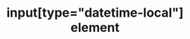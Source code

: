 ---
{
  "title": "input[type=\"datetime-local\"] element",
  "description": "",
  "category": "html",
  "keywords": [
    "input[type=\"datetime-local\"] element"
  ],
  "last_test_date": "2018-07-21",
  "test_results_url": "https://a11ysupport.io/tech/html/input(type-datetime-local)_element",
  "test_url": "https://a11ysupport.io/tech/html/input(type-datetime-local)_element",
  "notes_by_num": {
    "1": "Basic html datetime-local input test: unable to change the value without using the date picker widget"
  },
  "stats": {
    "dragon_win": {
      "chrome": {
        "77": "u"
      }
    },
    "jaws": {
      "chrome": {
        "85": "a"
      },
      "ie": {
        "11": "a"
      },
      "firefox": {
        "80": "a"
      }
    },
    "narrator": {
      "edge": {
        "85": "a #1"
      }
    },
    "nvda": {
      "chrome": {
        "85": "a"
      },
      "firefox": {
        "80": "a"
      }
    },
    "talkback": {
      "and_chr": {
        "85": "a"
      }
    },
    "va_and": {
      "and_chr": {
        "77": "a"
      }
    },
    "vo_ios": {
      "ios_saf": {
        "14.0": "a"
      }
    },
    "vo_macos": {
      "safari": {
        "14.0": "a"
      }
    },
    "orca": {
      "firefox": {
        "80": "a"
      }
    },
    "vc_ios": {
      "ios_saf": {
        "13.1": "a"
      }
    },
    "vc_macos": {
      "safari": {
        "13.0.2": "a"
      }
    },
    "wsr": {
      "chrome": {
        "77": "a"
      }
    }
  },
  "links": {
    "WHATWG HTML spec for input[type=\"datetime-local\"]": "https://html.spec.whatwg.org/multipage/input.html#local-date-and-time-state-(type=datetime-local)",
    "HTML AAM for the input[type=\"datetime-local\"]": "https://w3c.github.io/html-aam/#el-input-datetime-local"
  }
}
---